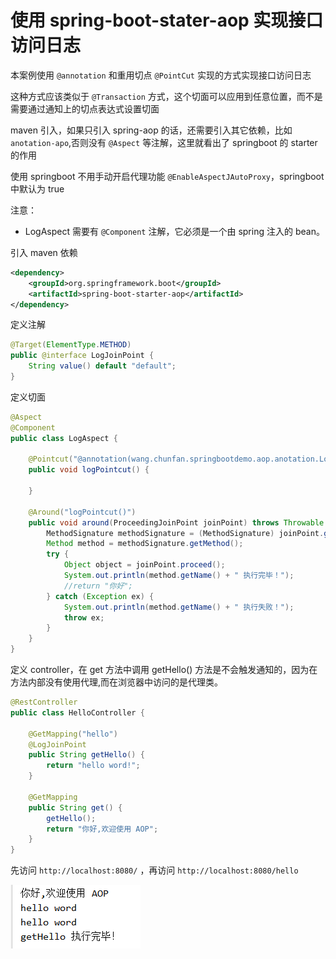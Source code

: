 # 使用 spring-boot-stater-aop 实现接口访问日志

本案例使用 `@annotation` 和重用切点 `@PointCut` 实现的方式实现接口访问日志

这种方式应该类似于 `@Transaction` 方式，这个切面可以应用到任意位置，而不是需要通过通知上的切点表达式设置切面


maven 引入，如果只引入 spring-aop 的话，还需要引入其它依赖，比如 `anotation-apo`,否则没有 `@Aspect` 等注解，这里就看出了 springboot 的 starter 的作用

使用 springboot 不用手动开启代理功能 `@EnableAspectJAutoProxy`，springboot 中默认为 true

注意：

- LogAspect 需要有 `@Component` 注解，它必须是一个由 spring 注入的 bean。

引入 maven 依赖

```xml
<dependency>
    <groupId>org.springframework.boot</groupId>
    <artifactId>spring-boot-starter-aop</artifactId>
</dependency>
```

定义注解

```java
@Target(ElementType.METHOD)
public @interface LogJoinPoint {
    String value() default "default";
}
```

定义切面

```java
@Aspect
@Component
public class LogAspect {

    @Pointcut("@annotation(wang.chunfan.springbootdemo.aop.anotation.LogJoinPoint)")
    public void logPointcut() {

    }

    @Around("logPointcut()")
    public void around(ProceedingJoinPoint joinPoint) throws Throwable {
        MethodSignature methodSignature = (MethodSignature) joinPoint.getSignature();
        Method method = methodSignature.getMethod();
        try {
            Object object = joinPoint.proceed();
            System.out.println(method.getName() + " 执行完毕！");
            //return "你好";
        } catch (Exception ex) {
            System.out.println(method.getName() + " 执行失败！");
            throw ex;
        }
    }
}
```

定义 controller，在 get 方法中调用 getHello() 方法是不会触发通知的，因为在方法内部没有使用代理,而在浏览器中访问的是代理类。

```java
@RestController
public class HelloController {

    @GetMapping("hello")
    @LogJoinPoint
    public String getHello() {
        return "hello word!";
    }

    @GetMapping
    public String get() {
        getHello();
        return "你好,欢迎使用 AOP";
    }
}
```

先访问 `http://localhost:8080/` ，再访问 `http://localhost:8080/hello`

![hello](images/hello.jpg)

